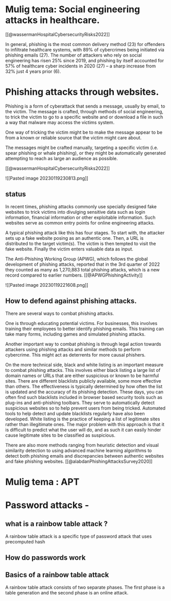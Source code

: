 

# Mulig tema: Social engineering attacks in healthcare.


[[@wassermanHospitalCybersecurityRisks2022]]




In general, phishing is the most common delivery method (23) for offenders to infiltrate healthcare systems, with 89% of cybercrimes being initiated via phishing emails (27). The number of attackers who rely on social engineering has risen 25% since 2019, and phishing by itself accounted for 57% of healthcare cyber incidents in 2020 (27) – a sharp increase from 32% just 4 years prior (6).





# Phishing attacks through websites.

Phishing is a form of cyberattack that sends a message, usually by email, to the victim. The message is crafted, through methods of social engineering, to trick the victim to go to a specific website and or download a file in such a way that malware may access the victims system. 

One way of tricking the victim might be to make the message appear to be from a known or reliable source that the victim might care about. 

The messages might be crafted manually, targeting a specific victim (i.e. spear phishing or whale phishing), or they might be automatically generated attempting to reach as large an audience as possible. 

[[@wassermanHospitalCybersecurityRisks2022]]

![[Pasted image 20230119230813.png]]


## status
In recent times, phishing attacks commonly use specially designed fake websites to trick victims into divulging sensitive data such as login information, financial information or other exploitable information. Such websites serve as common entry points for online engineering attacks. 

A typical phishing attack like this has four stages. To start with, the attacker sets up a fake website posing as an authentic one. Then, a URL is distributed to the target victim(s). The  victim is then tempted to visit the fake website. Finally the victim enters valuable data as input. 

The Anti-Phishing Working Group (APWG), which follows the global development of phishing attacks, reported that in the 3rd quarter of 2022 they counted as many as 1,270,883 total phishing attacks, which is a new record compared to earlier numbers. [[@APWGPhishingActivity]]


![[Pasted image 20230119221608.png]]


## How to defend against phishing attacks.

There are several ways to combat phishing attacks. 

One is through educating potential victims. For  businesses, this involves training their employees to better identify phishing emails. This training can take many forms, including games and simulated phishing attacks. 

Another important way to combat phishing is through legal action towards attackers using phishing attacks and similar methods to perform cybercrime. This might act as deterrents for more causal phishers.

On the more technical side, black and white listing is an important measure to combat phishing attacks. This involves either black listing a large list of domain names or URLs that are either suspicious or known to be harmful sites. There are different blacklists publicly available, some more effective than others. The effectiveness is typically determined by how often the list is updated and the accuracy of its phishing detection. These days, you can often find such blacklists included in browser based security tools such as plug-ins and anti-phishing toolbars. They serve to automatically detect suspicious websites so to help prevent users from being tricked. Automated tools to help detect and update blacklists regularly have also been developed. 
White listing is the practice of keeping a list of legitimate sites rather than illegitimate ones. The major problem with this approach is that it is difficult to predict what the user will do, and as such it can easily hinder cause legitimate sites to be classified as suspicious. 

There are also more methods ranging from heuristic detection and visual similarity detection to using advanced machine learning algorithms to detect both phishing emails and discrepancies between authentic websites and fake phishing websites. [[@alabdanPhishingAttacksSurvey2020]]







# Mulig tema : APT 



# Password attacks -

## what is a rainbow table attack ? 

A rainbow table attack is a specific type of password attack that uses precomputed hash

## How do passwords work


## Basics of a rainbow table attack
A rainbow table attack consists of two separate phases. The first phase is a table generation and the second phase is an online attack. 